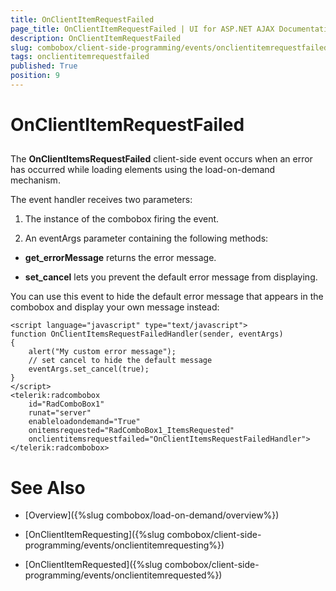 ```yaml
---
title: OnClientItemRequestFailed
page_title: OnClientItemRequestFailed | UI for ASP.NET AJAX Documentation
description: OnClientItemRequestFailed
slug: combobox/client-side-programming/events/onclientitemrequestfailed
tags: onclientitemrequestfailed
published: True
position: 9
---
```


# OnClientItemRequestFailed



## 

The **OnClientItemsRequestFailed** client-side event occurs when an error has occurred while loading elements using the load-on-demand mechanism.

The event handler receives two parameters:

1. The instance of the combobox firing the event.

1. An eventArgs parameter containing the following methods:

* **get_errorMessage** returns the error message.

* **set_cancel** lets you prevent the default error message from displaying.

You can use this event to hide the default error message that appears in the combobox and display your own message instead:

````ASPNET
<script language="javascript" type="text/javascript">  
function OnClientItemsRequestFailedHandler(sender, eventArgs)  
{    
	alert("My custom error message");
	// set cancel to hide the default message        
	eventArgs.set_cancel(true);
}
</script>
<telerik:radcombobox 
	id="RadComboBox1" 
	runat="server" 
	enableloadondemand="True" 
	onitemsrequested="RadComboBox1_ItemsRequested"
	onclientitemsrequestfailed="OnClientItemsRequestFailedHandler">
</telerik:radcombobox>
````



# See Also

 * [Overview]({%slug combobox/load-on-demand/overview%})

 * [OnClientItemRequesting]({%slug combobox/client-side-programming/events/onclientitemrequesting%})

 * [OnClientItemRequested]({%slug combobox/client-side-programming/events/onclientitemrequested%})
